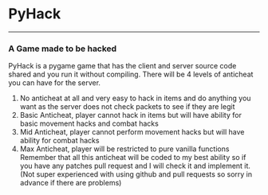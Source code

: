 # PyHack #
---
### A Game made to be hacked ###
PyHack is a pygame game that has the client and server source code shared and you run it without compiling. There will be 4 levels of anticheat you can have for the server.
1. No anticheat at all and very easy to hack in items and do anything you want as the server does not check packets to see if they are legit
2. Basic Anticheat, player cannot hack in items but will have ability for basic movement hacks and combat hacks
3. Mid Anticheat, player cannot perform movement hacks but will have ability for combat hacks
4. Max Anticheat, player will be restricted to pure vanilla functions
Remember that all this anticheat will be coded to my best ability so if you have any patches pull request and I will check it and implement it.(Not super experienced with using github and pull requests so sorry in advance if there are problems)
